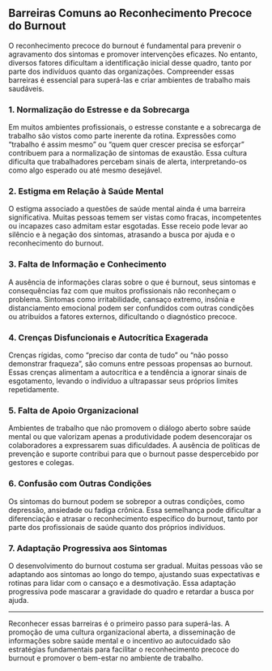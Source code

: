 
## Barreiras Comuns ao Reconhecimento Precoce do Burnout

O reconhecimento precoce do burnout é fundamental para prevenir o agravamento dos sintomas e promover intervenções eficazes. No entanto, diversos fatores dificultam a identificação inicial desse quadro, tanto por parte dos indivíduos quanto das organizações. Compreender essas barreiras é essencial para superá-las e criar ambientes de trabalho mais saudáveis.

### 1. Normalização do Estresse e da Sobrecarga

Em muitos ambientes profissionais, o estresse constante e a sobrecarga de trabalho são vistos como parte inerente da rotina. Expressões como “trabalho é assim mesmo” ou “quem quer crescer precisa se esforçar” contribuem para a normalização de sintomas de exaustão. Essa cultura dificulta que trabalhadores percebam sinais de alerta, interpretando-os como algo esperado ou até mesmo desejável.

### 2. Estigma em Relação à Saúde Mental

O estigma associado a questões de saúde mental ainda é uma barreira significativa. Muitas pessoas temem ser vistas como fracas, incompetentes ou incapazes caso admitam estar esgotadas. Esse receio pode levar ao silêncio e à negação dos sintomas, atrasando a busca por ajuda e o reconhecimento do burnout.

### 3. Falta de Informação e Conhecimento

A ausência de informações claras sobre o que é burnout, seus sintomas e consequências faz com que muitos profissionais não reconheçam o problema. Sintomas como irritabilidade, cansaço extremo, insônia e distanciamento emocional podem ser confundidos com outras condições ou atribuídos a fatores externos, dificultando o diagnóstico precoce.

### 4. Crenças Disfuncionais e Autocrítica Exagerada

Crenças rígidas, como “preciso dar conta de tudo” ou “não posso demonstrar fraqueza”, são comuns entre pessoas propensas ao burnout. Essas crenças alimentam a autocrítica e a tendência a ignorar sinais de esgotamento, levando o indivíduo a ultrapassar seus próprios limites repetidamente.

### 5. Falta de Apoio Organizacional

Ambientes de trabalho que não promovem o diálogo aberto sobre saúde mental ou que valorizam apenas a produtividade podem desencorajar os colaboradores a expressarem suas dificuldades. A ausência de políticas de prevenção e suporte contribui para que o burnout passe despercebido por gestores e colegas.

### 6. Confusão com Outras Condições

Os sintomas do burnout podem se sobrepor a outras condições, como depressão, ansiedade ou fadiga crônica. Essa semelhança pode dificultar a diferenciação e atrasar o reconhecimento específico do burnout, tanto por parte dos profissionais de saúde quanto dos próprios indivíduos.

### 7. Adaptação Progressiva aos Sintomas

O desenvolvimento do burnout costuma ser gradual. Muitas pessoas vão se adaptando aos sintomas ao longo do tempo, ajustando suas expectativas e rotinas para lidar com o cansaço e a desmotivação. Essa adaptação progressiva pode mascarar a gravidade do quadro e retardar a busca por ajuda.

---

Reconhecer essas barreiras é o primeiro passo para superá-las. A promoção de uma cultura organizacional aberta, a disseminação de informações sobre saúde mental e o incentivo ao autocuidado são estratégias fundamentais para facilitar o reconhecimento precoce do burnout e promover o bem-estar no ambiente de trabalho.
```
